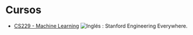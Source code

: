 # Cursos

* [CS229 - Machine Learning](https://see.stanford.edu/Course/CS229) ![Inglés](http://www.kreativekorp.com/lib/flags/gb.png) : Stanford Engineering Everywhere.